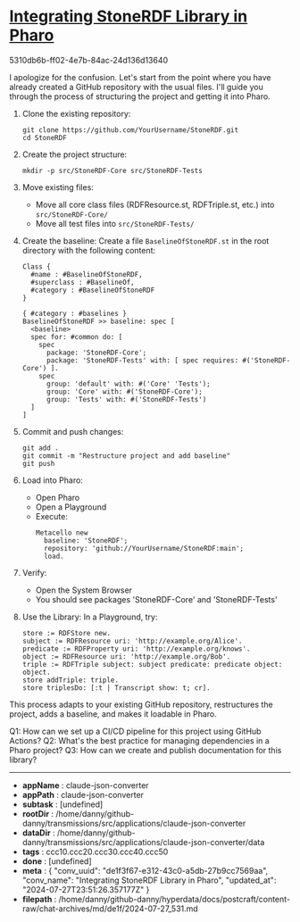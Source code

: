 # [Integrating StoneRDF Library in Pharo](https://claude.ai/chat/de1f3f67-e312-43c0-a5db-27b9cc7569aa)

5310db6b-ff02-4e7b-84ac-24d136d13640

 I apologize for the confusion. Let's start from the point where you have already created a GitHub repository with the usual files. I'll guide you through the process of structuring the project and getting it into Pharo.

1. Clone the existing repository:
   ```
   git clone https://github.com/YourUsername/StoneRDF.git
   cd StoneRDF
   ```

2. Create the project structure:
   ```
   mkdir -p src/StoneRDF-Core src/StoneRDF-Tests
   ```

3. Move existing files:
   - Move all core class files (RDFResource.st, RDFTriple.st, etc.) into `src/StoneRDF-Core/`
   - Move all test files into `src/StoneRDF-Tests/`

4. Create the baseline:
   Create a file `BaselineOfStoneRDF.st` in the root directory with the following content:

   ```smalltalk
   Class {
     #name : #BaselineOfStoneRDF,
     #superclass : #BaselineOf,
     #category : #BaselineOfStoneRDF
   }

   { #category : #baselines }
   BaselineOfStoneRDF >> baseline: spec [
     <baseline>
     spec for: #common do: [
       spec
         package: 'StoneRDF-Core';
         package: 'StoneRDF-Tests' with: [ spec requires: #('StoneRDF-Core') ].
       spec
         group: 'default' with: #('Core' 'Tests');
         group: 'Core' with: #('StoneRDF-Core');
         group: 'Tests' with: #('StoneRDF-Tests')
     ]
   ]
   ```

5. Commit and push changes:
   ```
   git add .
   git commit -m "Restructure project and add baseline"
   git push
   ```

6. Load into Pharo:
   - Open Pharo
   - Open a Playground
   - Execute:
     ```smalltalk
     Metacello new
       baseline: 'StoneRDF';
       repository: 'github://YourUsername/StoneRDF:main';
       load.
     ```

7. Verify:
   - Open the System Browser
   - You should see packages 'StoneRDF-Core' and 'StoneRDF-Tests'

8. Use the Library:
   In a Playground, try:
   ```smalltalk
   store := RDFStore new.
   subject := RDFResource uri: 'http://example.org/Alice'.
   predicate := RDFProperty uri: 'http://example.org/knows'.
   object := RDFResource uri: 'http://example.org/Bob'.
   triple := RDFTriple subject: subject predicate: predicate object: object.
   store addTriple: triple.
   store triplesDo: [:t | Transcript show: t; cr].
   ```

This process adapts to your existing GitHub repository, restructures the project, adds a baseline, and makes it loadable in Pharo.

Q1: How can we set up a CI/CD pipeline for this project using GitHub Actions?
Q2: What's the best practice for managing dependencies in a Pharo project?
Q3: How can we create and publish documentation for this library?

---

* **appName** : claude-json-converter
* **appPath** : claude-json-converter
* **subtask** : [undefined]
* **rootDir** : /home/danny/github-danny/transmissions/src/applications/claude-json-converter
* **dataDir** : /home/danny/github-danny/transmissions/src/applications/claude-json-converter/data
* **tags** : ccc10.ccc20.ccc30.ccc40.ccc50
* **done** : [undefined]
* **meta** : {
  "conv_uuid": "de1f3f67-e312-43c0-a5db-27b9cc7569aa",
  "conv_name": "Integrating StoneRDF Library in Pharo",
  "updated_at": "2024-07-27T23:51:26.357177Z"
}
* **filepath** : /home/danny/github-danny/hyperdata/docs/postcraft/content-raw/chat-archives/md/de1f/2024-07-27_531.md